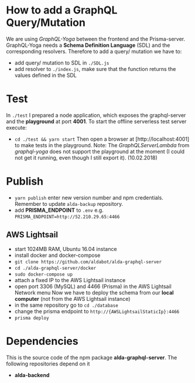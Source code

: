 # How to add a GraphQL Query/Mutation
We are using *GraphQL-Yoga* between the frontend and the Prisma-server. GraphQL-Yoga needs a **Schema Definition Language** (SDL) and the corresponding resolvers. Therefore to add a query/ mutation we have to:
- add query/ mutation to SDL in `./SDL.js`
- add resolver to `./index.js`, make sure that the function returns the values defined in the SDL

# Test
In `./test` I prepared a node application, which exposes the graphql-server and the **playground** at port **4001**. To start the offline serverless test server execute:
- `cd ./test && yarn start`
Then open a browser at [http://localhost:4001] to make tests in the playground.
Note: The *GraphQLServerLambda* from *graphql-yoga* does not support the playground at the moment (I could not get it running, even though I still export it). (10.02.2018)

# Publish
- `yarn publish` enter new version number and npm credentials. Remember to update `alda-backup` repository.
- add **PRISMA_ENDPOINT** to `.env` e.g. `PRISMA_ENDPOINT=http://52.210.29.65:4466`

## AWS Lightsail
- start 1024MB RAM, Ubuntu 16.04 instance
- install docker and docker-compose
- `git clone https://github.com/aldabot/alda-graphql-server`
- `cd ./alda-graphql-server/docker`
- `sudo docker-compose up`
- attach a fixed IP to the AWS Lightsail instance
- open port 3306 (MySQL) and 4466 (Prisma) in the AWS Lightsail Network menu
Now we have to deploy the schema from our **local computer** (not from the AWS Lightsail instance)
- in the same repository go to `cd ./database`
- change the prisma endpoint to `http://{AWSLightsailStaticIp}:4466`
- `prisma deploy`

# Dependencies
This is the source code of the npm package **alda-graphql-server**. The following repositories depend on it
- **alda-backend**


